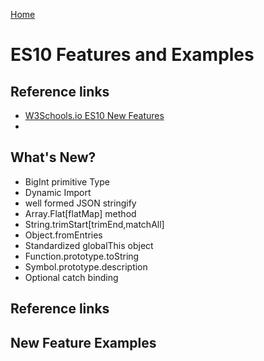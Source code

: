 [Home](../)

# ES10 Features and Examples

## Reference links

- [W3Schools.io ES10 New Features](https://www.w3schools.io/javascript/es10-features/)
-

## What's New?

- BigInt primitive Type
- Dynamic Import
- well formed JSON stringify
- Array.Flat[flatMap] method
- String.trimStart[trimEnd,matchAll]
- Object.fromEntries
- Standardized globalThis object
- Function.prototype.toString
- Symbol.prototype.description
- Optional catch binding

## Reference links

## New Feature Examples

###
